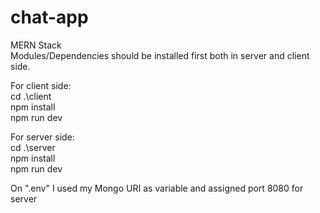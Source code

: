 # chat-app

MERN Stack\
Modules/Dependencies should be installed first both in server and client side.

For client side:\
cd .\client\
npm install\
npm run dev
 
For server side:\
cd .\server\
npm install\
npm run dev

On ".env" I used my Mongo URI as variable and assigned port 8080 for server
